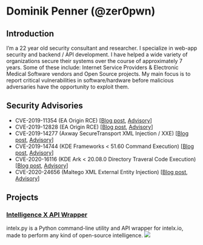 # Dominik Penner (@zer0pwn)


## Introduction
I’m a 22 year old security consultant and researcher. I specialize in web-app security and backend / API development. I have helped a wide variety of organizations secure their systems over the course of approximately 7 years. Some of these include: Internet Service Providers & Electronic Medical Software vendors and Open Source projects. My main focus is to report critical vulnerabilities in software/hardware before malicious adversaries have the opportunity to exploit them.

## Security Advisories

* CVE-2019-11354 (EA Origin RCE) [[Blog post](https://zero.lol/2019-05-13-xss-to-rce/), [Advisory](https://nvd.nist.gov/vuln/detail/CVE-2019-11354)]
* CVE-2019-12828 (EA Origin RCE) [[Blog post](https://zero.lol/2019-05-22-fun-with-uri-handlers/), [Advisory](https://nvd.nist.gov/vuln/detail/CVE-2019-12828)]
* CVE-2019-14277 (Axway SecureTransport XML Injection / XXE) [[Blog post](https://zero.lol/2019-07-21-axway-securetransport-xml-injection/), [Advisory](https://nvd.nist.gov/vuln/detail/CVE-2019-14277)]
* CVE-2019-14744 (KDE Frameworks < 51.60 Command Execution) [[Blog post](https://zero.lol/2019-08-11-the-year-of-linux-on-the-desktop/), [Advisory](https://nvd.nist.gov/vuln/detail/CVE-2019-14744)]
* CVE-2020-16116 (KDE Ark < 20.08.0 Directory Traveral Code Execution) [[Blog post](https://www.bleepingcomputer.com/news/security/kde-archive-tool-flaw-let-hackers-take-over-linux-accounts/), [Advisory](https://nvd.nist.gov/vuln/detail/CVE-2020-16116)]
* CVE-2020-24656 (Maltego XML External Entity Injection) [[Blog post](https://www.hackersforchange.com/post/maltego-cve-2020-24656-analysis), [Advisory](https://nvd.nist.gov/vuln/detail/CVE-2020-24656)]

## Projects
### [Intelligence X API Wrapper](https://github.com/zeropwn/intelx.py)
intelx.py is a Python command-line utility and API wrapper for intelx.io, made to perform any kind of open-source intelligence.
![](https://raw.githubusercontent.com/zeropwn/intelx.py/master/cli/screenshot1.png)
